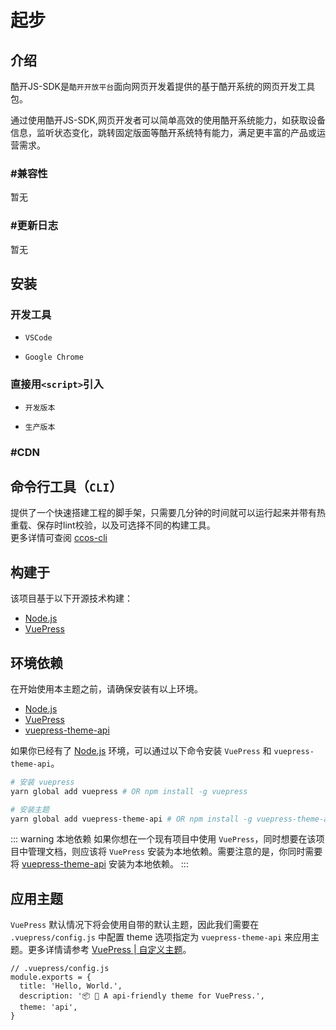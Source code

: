 # 起步

## 介绍

酷开JS-SDK是`酷开开放平台`面向网页开发着提供的基于酷开系统的网页开发工具包。<br>

通过使用酷开JS-SDK,网页开发者可以简单高效的使用酷开系统能力，如获取设备信息，监听状态变化，跳转固定版面等酷开系统特有能力，满足更丰富的产品或运营需求。

### #兼容性

暂无

### #更新日志

暂无

## 安装

### 开发工具

- `VSCode`

- `Google Chrome`


### 直接用`<script>`引入

- `开发版本`

- `生产版本`

### #CDN

## 命令行工具（`CLI`）

提供了一个快速搭建工程的脚手架，只需要几分钟的时间就可以运行起来并带有热重载、保存时lint校验，以及可选择不同的构建工具。<br/>
更多详情可查阅 [ccos-cli](/zh/)

## 构建于

该项目基于以下开源技术构建：

- [Node.js](https://nodejs.org/)
- [VuePress](https://github.com/vuejs/vuepress)

## 环境依赖

在开始使用本主题之前，请确保安装有以上环境。

- [Node.js](https://nodejs.org/)
- [VuePress](https://github.com/vuejs/vuepress)
- [vuepress-theme-api](https://github.com/sqrthree/vuepress-theme-api)

如果你已经有了 [Node.js](https://nodejs.org/) 环境，可以通过以下命令安装 `VuePress` 和 `vuepress-theme-api`。

```bash
# 安装 vuepress
yarn global add vuepress # OR npm install -g vuepress

# 安装主题
yarn global add vuepress-theme-api # OR npm install -g vuepress-theme-api
```

::: warning 本地依赖
如果你想在一个现有项目中使用 `VuePress`，同时想要在该项目中管理文档，则应该将 `VuePress` 安装为本地依赖。需要注意的是，你同时需要将 [vuepress-theme-api](https://github.com/sqrthree/vuepress-theme-api) 安装为本地依赖。
:::

## 应用主题

`VuePress` 默认情况下将会使用自带的默认主题，因此我们需要在 `.vuepress/config.js` 中配置 theme 选项指定为 `vuepress-theme-api` 来应用主题。更多详情请参考 [VuePress | 自定义主题](https://vuepress.vuejs.org/zh/guide/custom-themes.html#%E4%BD%BF%E7%94%A8%E6%9D%A5%E8%87%AA-npm-%E7%9A%84%E4%B8%BB%E9%A2%98)。

```js{5}
// .vuepress/config.js
module.exports = {
  title: 'Hello, World.',
  description: '📦 🎨 A api-friendly theme for VuePress.',
  theme: 'api',
}
```
